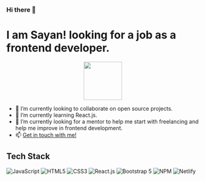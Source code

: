 ### Hi there 👋

# I am Sayan! looking for a job as a frontend developer.

<div id="header" align="center">
  <img src="https://media.giphy.com/media/M9gbBd9nbDrOTu1Mqx/giphy.gif" width="100"/>
</div>

- 🔭 I’m currently looking to collaborate on open source projects.
- 🌱 I’m currently learning React.js.
- 🤔 I’m currently looking for a mentor to help me start with freelancing and help me improve in frontend development. 
- 📫 [Get in touch with me!](https://sayan-dev.netlify.app/)
## Tech Stack
![JavaScript](https://img.shields.io/badge/language%20or%20framework%20name-<color>-<logo.svg>)
![HTML5](https://img.shields.io/badge/language%20or%20framework%20name-<color>-<logo.svg>)
![CSS3](https://img.shields.io/badge/language%20or%20framework%20name-<color>-<logo.svg>)
![React.js](https://img.shields.io/badge/language%20or%20framework%20name-<color>-<logo.svg>)
![Bootstrap 5](https://img.shields.io/badge/language%20or%20framework%20name-<color>-<logo.svg>)
![NPM](https://img.shields.io/badge/language%20or%20framework%20name-<color>-<logo.svg>)
![Netlify](https://img.shields.io/badge/language%20or%20framework%20name-<color>-<logo.svg>)

